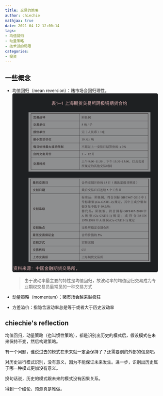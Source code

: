 ```yaml
---
title: 交易的策略
author: chiechie
mathjax: true
date: 2021-04-12 12:00:14
tags:
- 均值回归
- 动量策略
- 技术派的局限
categories:
- 投资
---
```


## 一些概念

- 均值回归（mean reversion）：赌市场会回归理性。
  ![均值回归](img.png) 

    > 由于波动率最主要的特性是均值回归，故波动率的均值回归交易成为专业期权交易员最常见的一种交易方式
- 动量策略（momentum）：赌市场会越来越疯狂
  

- 方差溢价：指隐含波动率总是等于或者大于历史波动率


## chiechie's reflection

均值回归，动量策略（也叫惯性策略），都是识别出历史的模式后，假设模式在未来保持不变，然后构建策略。

有一个问题，谁说过去的模式在未来就一定会保持了？还需要别的外部的信息吧。

对历史进行模式识别，没有意义，因为不能保证未来发生。进一步，识别出历史属于哪一种模式更加没有意义。

换句话说，历史的模式跟未来的模式没有因果关系。

得到一个结论，预测真是难做。
